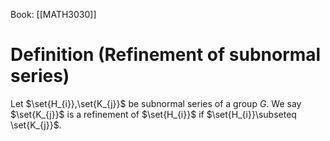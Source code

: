 Book: [[MATH3030]]
# Definition (Refinement of subnormal series)
Let $\set{H_{i}},\set{K_{j}}$ be subnormal series of a group $G$.
We say $\set{K_{j}}$ is a refinement of $\set{H_{i}}$ if $\set{H_{i}}\subseteq \set{K_{j}}$.